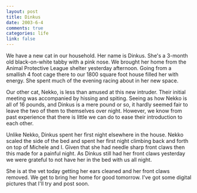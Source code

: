 ```yaml
--- 
layout: post
title: Dinkus
date: 2003-6-4
comments: true
categories: life
link: false
---
```

We have a new cat in our household. Her name is Dinkus. She's a 3-month old black-on-white tabby with a pink nose. We brought her home from the Animal Protective League shelter yesterday afternoon. Going from a smallish 4 foot cage there to our 1800 square foot house filled her with energy. She spent much of the evening racing about in her new space.

Our other cat, Nekko, is less than amused at this new intruder. Their initial meeting was accompanied by hissing and spiting. Seeing as how Nekko is all of 16 pounds, and Dinkus is a mere pound or so, it hardly seemed fair to leave the  two of them to themselves over night. However, we know from past experience that there is little we can do to ease their introduction to each other.

Unlike Nekko, Dinkus spent her first night elsewhere in the house. Nekko scaled the side of the bed and spent her first night climbing back and forth on top of Michele and I. Given that she had needle sharp front claws then this made for a painful night. As Dinkus still had her front claws yesterday we were grateful to not have her in the bed with us all night.

She is at the vet today getting her ears cleaned and her front claws removed. We get to bring her home for good tomorrow.  I've got some digital pictures that I'll try and post soon.
